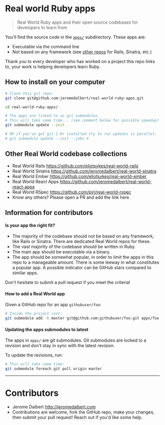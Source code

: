 # Real world Ruby apps

> Real World Ruby apps and their open source codebases for developers to learn from

You'll find the source code in the [`apps/`](apps/) subdirectory. These apps
are:

- Executable via the command line
- Not based on any framework (see [other
  repos](#other-real-world-codebase-collections) for Rails, Sinatra, etc.)

Thank you to every developer who has worked on a project this repo links to,
your work is helping developers learn Ruby.

## How to install on your computer

```bash
# Clone this git repo:
git clone git@github.com:jeromedalbert/real-world-ruby-apps.git

cd real-world-ruby-apps/

# The apps are linked to as git submodules.
# This will take some time... (see comment below for possible speedup)
git submodule update --init

# OR if you've got git 2.9+ installed try to run updates in parallel:
# git submodule update --init --jobs 4
```

## Other Real World codebase collections

- Real World Rails https://github.com/eliotsykes/real-world-rails
- Real World Sinatra https://github.com/jeromedalbert/real-world-sinatra
- Real World Ember https://github.com/eliotsykes/real-world-ember
- Real World React Apps https://github.com/jeromedalbert/real-world-react-apps
- Real World RSpec https://github.com/pirj/real-world-rspec
- Know any others? Please open a PR and add the link here

## Information for contributors

#### Is your app the right fit?

- The majority of the codebase should not be based on any framework, like Rails
  or Sinatra. There are dedicated Real World repos for these.
- The vast majority of the codebase should be written in Ruby.
- The main app should be executable via a binary.
- The app should be somewhat popular, in order to limit the apps in this repo
  to a manageable amount. There is some leeway in what constitutes a popular
  app. A possible indicator can be GitHub stars compared to similar apps.

Don't hesitate to submit a pull request if you meet the criteria!

#### How to add a Real World app

Given a GitHub repo for an app `githubuser/foo`:

```bash
# Inside the project root:
git submodule add -b master git@github.com:githubuser/foo.git apps/foo
```

#### Updating the apps submodules to latest

The apps in `apps/` are git submodules. Git submodules are locked to a revision
and don't stay in sync with the latest revision.

To update the revisions, run:

```bash
# This will take some time:
git submodule foreach git pull origin master
```

---

# Contributors

- Jerome Dalbert http://jeromedalbert.com
- Contributions are welcome, fork the GitHub repo, make your changes, then
  submit your pull request! Reach out if you'd like some help.
